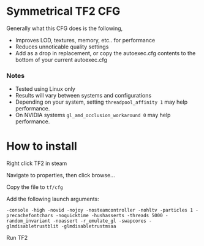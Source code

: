 # Symmetrical TF2 CFG
Generally what this CFG does is the following,
* Improves LOD, textures, memory, etc.. for performance
* Reduces unnoticable quality settings
* Add as a drop in replacement, or copy the autoexec.cfg contents to the bottom of your current autoexec.cfg
### Notes
* Tested using Linux only
* Results will vary between systems and configurations
* Depending on your system, setting ``threadpool_affinity 1`` may help performance.
* On NVIDIA systems ``gl_amd_occlusion_workaround 0`` may help performance.
# How to install
Right click TF2 in steam

Navigate to properties, then click browse...

Copy the file to ``tf/cfg``

Add the following launch arguments:

``-console -high -novid -nojoy -nosteamcontroller -nohltv -particles 1 -precachefontchars -noquicktime -hushasserts -threads 5000 -random_invariant -noassert -r_emulate_gl -swapcores -glmdisabletrustblit -glmdisabletrustmsaa``

Run TF2
